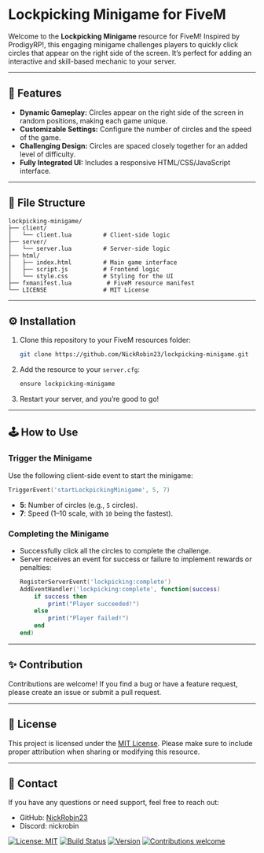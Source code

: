 # Lockpicking Minigame for FiveM

Welcome to the **Lockpicking Minigame** resource for FiveM! Inspired by ProdigyRP!, this engaging minigame challenges players to quickly click circles that appear on the right side of the screen. It’s perfect for adding an interactive and skill-based mechanic to your server.

---

## 🚀 Features
- **Dynamic Gameplay:** Circles appear on the right side of the screen in random positions, making each game unique.
- **Customizable Settings:** Configure the number of circles and the speed of the game.
- **Challenging Design:** Circles are spaced closely together for an added level of difficulty.
- **Fully Integrated UI:** Includes a responsive HTML/CSS/JavaScript interface.

---

## 📂 File Structure
```
lockpicking-minigame/
├── client/
│   └── client.lua         # Client-side logic
├── server/
│   └── server.lua         # Server-side logic
├── html/
│   ├── index.html         # Main game interface
│   ├── script.js          # Frontend logic
│   └── style.css          # Styling for the UI
├── fxmanifest.lua          # FiveM resource manifest
└── LICENSE                # MIT License
```

---

## ⚙️ Installation
1. Clone this repository to your FiveM resources folder:
   ```bash
   git clone https://github.com/NickRobin23/lockpicking-minigame.git
   ```
2. Add the resource to your `server.cfg`:
   ```bash
   ensure lockpicking-minigame
   ```
3. Restart your server, and you’re good to go!

---

## 🕹️ How to Use
### Trigger the Minigame
Use the following client-side event to start the minigame:
```lua
TriggerEvent('startLockpickingMinigame', 5, 7)
```
- **5**: Number of circles (e.g., `5` circles).
- **7**: Speed (1–10 scale, with `10` being the fastest).

### Completing the Minigame
- Successfully click all the circles to complete the challenge.
- Server receives an event for success or failure to implement rewards or penalties:
  ```lua
  RegisterServerEvent('lockpicking:complete')
  AddEventHandler('lockpicking:complete', function(success)
      if success then
          print("Player succeeded!")
      else
          print("Player failed!")
      end
  end)
  ```

---

## ✨ Contribution
Contributions are welcome! If you find a bug or have a feature request, please create an issue or submit a pull request.

---

## 📝 License
This project is licensed under the [MIT License](LICENSE). Please make sure to include proper attribution when sharing or modifying this resource.

---

## 📧 Contact
If you have any questions or need support, feel free to reach out:
- GitHub: [NickRobin23](https://github.com/NickRobin23)
- Discord: nickrobin


[![License: MIT](https://img.shields.io/badge/License-MIT-yellow.svg)](https://opensource.org/licenses/MIT) 
[![Build Status](https://img.shields.io/badge/build-passing-brightgreen.svg)](https://shields.io)
[![Version](https://img.shields.io/badge/version-1.0.0-blue.svg)](https://shields.io)
[![Contributions welcome](https://img.shields.io/badge/contributions-welcome-brightgreen.svg?style=flat)](https://github.com/NickRobin23/Lockpick-Minigame/issues)

